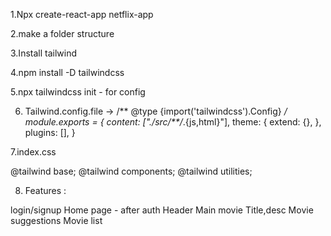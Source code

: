 1.Npx create-react-app netflix-app

2.make a folder structure

3.Install tailwind

4.npm install -D tailwindcss

5.npx tailwindcss init - for config

6. Tailwind.config.file ->
 /** @type {import('tailwindcss').Config} */
module.exports = {
  content: ["./src/**/*.{js,html}"],
  theme: {
    extend: {},
  },
  plugins: [],
}

7.index.css 

@tailwind base;
@tailwind components;
@tailwind utilities;


8.   Features : 

   login/signup
   Home page - after auth
     Header
     Main movie
     Title,desc
  Movie suggestions
      Movie list


